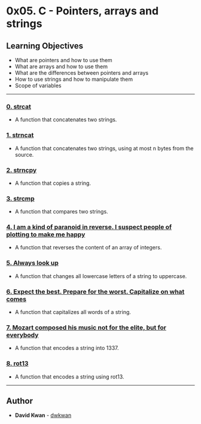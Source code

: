 # 0x05. C - Pointers, arrays and strings

## Learning Objectives

* What are pointers and how to use them
* What are arrays and how to use them
* What are the differences between pointers and arrays
* How to use strings and how to manipulate them
* Scope of variables

---

### [0. strcat](./0-strcat.c)
* A function that concatenates two strings.


### [1. strncat](./1-strncat.c)
* A function that concatenates two strings, using at most n bytes from the source.


### [2. strncpy](./2-strncpy.c)
* A function that copies a string.


### [3. strcmp](./3-strcmp.c)
* A function that compares two strings.


### [4. I am a kind of paranoid in reverse. I suspect people of plotting to make me happy ](./4-rev_array.c)
* A function that reverses the content of an array of integers.


### [5. Always look up](./5-string_toupper.c)
* A function that changes all lowercase letters of a string to uppercase.


### [6. Expect the best. Prepare for the worst. Capitalize on what comes ](./6-cap_string.c)
* A function that capitalizes all words of a string.


### [7. Mozart composed his music not for the elite, but for everybody](./7-leet.c)
* A function that encodes a string into 1337.


### [8. rot13](./8-rot13.c)
* A function that encodes a string using rot13.


---

## Author
* **David Kwan** - [dwkwan](https://github.com/dwkwan)
